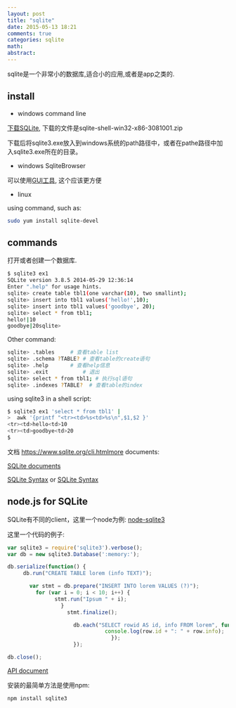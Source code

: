 ```yaml
---
layout: post
title: "sqlite"
date: 2015-05-13 18:21
comments: true
categories: sqlite 
math: 
abstract: 
---
```


sqlite是一个非常小的数据库,适合小的应用,或者是app之类的.

## install

* windows command line

[下载SQLite](https://www.sqlite.org/download.html), 下载的文件是sqlite-shell-win32-x86-3081001.zip

下载后将sqlite3.exe放入到windows系统的path路径中，或者在pathe路径中加入sqlite3.exe所在的目录。

* windows SqliteBrowser

可以使用[GUI工具](http://sqlitebrowser.org/), 这个应该更方便

<!-- more -->

* linux

using command, such as:

```bash
sudo yum install sqlite-devel
```

## commands

打开或者创建一个数据库.

```bash
$ sqlite3 ex1
SQLite version 3.8.5 2014-05-29 12:36:14
Enter ".help" for usage hints.
sqlite> create table tbl1(one varchar(10), two smallint);
sqlite> insert into tbl1 values('hello!',10);
sqlite> insert into tbl1 values('goodbye', 20);
sqlite> select * from tbl1;
hello!|10
goodbye|20sqlite>
```

Other command:

```bash
sqlite> .tables     # 查看table list
sqlite> .schema ?TABLE? # 查看table的create语句
sqlite> .help       # 查看help信息
sqlite> .exit           # 退出
sqlite> select * from tbl1; # 执行sql语句
sqlite> .indexes ?TABLE?  # 查看table的index
```

using sqlite3 in a shell script:

```bash
$ sqlite3 ex1 'select * from tbl1' |
>  awk '{printf "<tr><td>%s<td>%s\n",$1,$2 }'
<tr><td>hello<td>10
<tr><td>goodbye<td>20
$
```

文档 https://www.sqlite.org/cli.htmlmore documents:

[SQLite documents](https://www.sqlite.org/docs.html)

[SQLite Syntax](https://www.sqlite.org/lang.html) or [SQLite Syntax](https://www.sqlite.org/syntax.html)

## node.js for SQLite

SQLite有不同的client，这里一个node为例: [node-sqlite3](https://github.com/mapbox/node-sqlite3)

这里一个代码的例子:

```javascript
var sqlite3 = require('sqlite3').verbose();
var db = new sqlite3.Database(':memory:');

db.serialize(function() {
     db.run("CREATE TABLE lorem (info TEXT)");

       var stmt = db.prepare("INSERT INTO lorem VALUES (?)");
         for (var i = 0; i < 10; i++) {
               stmt.run("Ipsum " + i);
                 }
                   stmt.finalize();

                     db.each("SELECT rowid AS id, info FROM lorem", function(err, row) {
                               console.log(row.id + ": " + row.info);
                                 });
                     });

db.close();
```

[API document](https://github.com/mapbox/node-sqlite3/wiki)

安装的最简单方法是使用npm:


```bash
npm install sqlite3
```
